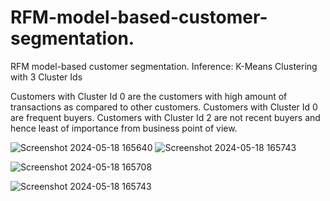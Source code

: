 # RFM-model-based-customer-segmentation.
RFM model-based customer segmentation.
Inference:
K-Means Clustering with 3 Cluster Ids

Customers with Cluster Id 0 are the customers with high amount of transactions as compared to other customers.
Customers with Cluster Id 0 are frequent buyers.
Customers with Cluster Id 2 are not recent buyers and hence least of importance from business point of view.


![Screenshot 2024-05-18 165640](https://github.com/shubhankarPrakashNath/RFM-model-based-customer-segmentation./assets/168228343/7c378873-8695-453a-9df9-998e6d55dd83)
![Screenshot 2024-05-18 165743](https://github.com/shubhankarPrakashNath/RFM-model-based-customer-segmentation./assets/168228343/b1dfc959-f5bc-4fd3-b311-c0b13e552c1b)


![Screenshot 2024-05-18 165708](https://github.com/shubhankarPrakashNath/RFM-model-based-customer-segmentation./assets/168228343/ce105aad-a6b5-4250-a227-c5637019cc9f)

![Screenshot 2024-05-18 165743](https://github.com/shubhankarPrakashNath/RFM-model-based-customer-segmentation./assets/168228343/5b5987b2-06de-4686-97f0-f03eef19a848)
